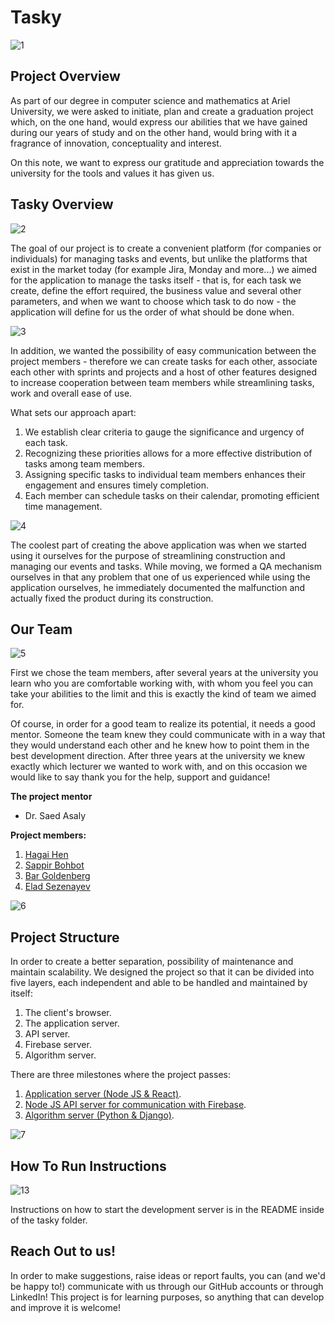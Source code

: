 # Tasky

![1](https://github.com/HagaiHen/Final-Project/assets/76903853/5b37c1e2-559b-46d2-a4af-ec5d070b11ed)


## Project Overview
As part of our degree in computer science and mathematics at Ariel University, we were asked to initiate, plan and create a graduation project which, on the one hand, would express our abilities that we have gained during our years of study and on the other hand, would bring with it a fragrance of innovation, conceptuality and interest.<br/> 

On this note, we want to express our gratitude and appreciation towards the university for the tools and values it has given us.

## Tasky Overview
![2](https://github.com/HagaiHen/Final-Project/assets/76903853/424d1434-65c3-4bd9-a3f1-f9d80463ede0)


The goal of our project is to create a convenient platform (for companies or individuals) for managing tasks and events, but unlike the platforms that exist in the market today (for example Jira, Monday and more...) we aimed for the application to manage the tasks itself - that is, for each task we create, define the effort required, the business value and several other parameters, and when we want to choose which task to do now - the application will define for us the order of what should be done when.

![3](https://github.com/HagaiHen/Final-Project/assets/76903853/8435b430-243b-4a0e-97fa-771aa32828a3)


In addition, we wanted the possibility of easy communication between the project members - therefore we can create tasks for each other, associate each other with sprints and projects and a host of other features designed to increase cooperation between team members while streamlining tasks, work and overall ease of use.

What sets our approach apart:

1. We establish clear criteria to gauge the significance and urgency of each task.
2. Recognizing these priorities allows for a more effective distribution of tasks among team members.
3. Assigning specific tasks to individual team members enhances their engagement and ensures timely completion.
4. Each member can schedule tasks on their calendar, promoting efficient time management.

![4](https://github.com/HagaiHen/Final-Project/assets/76903853/706975af-ee02-4c6e-b490-955b9d5e3cd9)


The coolest part of creating the above application was when we started using it ourselves for the purpose of streamlining construction and managing our events and tasks. While moving, we formed a QA mechanism ourselves in that any problem that one of us experienced while using the application ourselves, he immediately documented the malfunction and actually fixed the product during its construction.

## Our Team

![5](https://github.com/HagaiHen/Final-Project/assets/76903853/a599116d-83e9-4e36-8860-164115c9d7a9)

First we chose the team members, after several years at the university you learn who you are comfortable working with, with whom you feel you can take your abilities to the limit and this is exactly the kind of team we aimed for.

Of course, in order for a good team to realize its potential, it needs a good mentor. Someone the team knew they could communicate with in a way that they would understand each other and he knew how to point them in the best development direction. After three years at the university we knew exactly which lecturer we wanted to work with, and on this occasion we would like to say thank you for the help, support and guidance!

**The project mentor**
* Dr. Saed Asaly

**Project members:**
1. [Hagai Hen](https://github.com/HagaiHen) <br>
2. [Sappir Bohbot](https://github.com/SappirBo) <br>
3. [Bar Goldenberg](https://github.com/bargoldenberg) <br>
4. [Elad Sezenayev](https://github.com/eladsez)


![6](https://github.com/HagaiHen/Final-Project/assets/76903853/4b070ce4-b4ae-4b09-ba2b-6f98fef4c3c4)

## Project Structure

In order to create a better separation, possibility of maintenance and maintain scalability. We designed the project so that it can be divided into five layers, each independent and able to be handled and maintained by itself:
1. The client's browser.
2. The application server.
3. API server.
4. Firebase server.
5. Algorithm server.

   
There are three milestones where the project passes:
1. [Application server (Node JS & React)](https://github.com/HagaiHen/Final-Project/tree/main/tasky).
2. [Node JS API server for communication with Firebase](https://github.com/SappirBo/Tasky-API-Server).
3. [Algorithm server (Python & Django)](https://github.com/HagaiHen/Final-Project/tree/main/Algo/Server).

![7](https://github.com/HagaiHen/Final-Project/assets/76903853/dbe10681-92ab-4927-9bd1-804e47e215b6)




## How To Run Instructions  

![13](https://github.com/HagaiHen/Final-Project/assets/76903853/e29dd789-14f7-4d6f-9c0c-754590f505e1)

Instructions on how to start the development server is in the README inside of the tasky folder.



## Reach Out to us!

In order to make suggestions, raise ideas or report faults, you can (and we'd be happy to!) communicate with us through our GitHub accounts or through LinkedIn! This project is for learning purposes, so anything that can develop and improve it is welcome!

